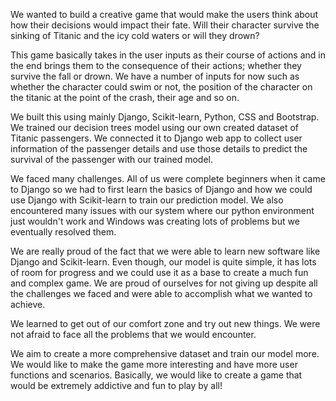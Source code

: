 

We wanted to build a creative game that would make the users think about how their decisions would impact their fate. Will their character survive the sinking of Titanic and the icy cold waters or will they drown?

This game basically takes in the user inputs as their course of actions and in the end brings them to the consequence of their actions; whether they survive the fall or drown. We have a number of inputs for now such as whether the character could swim or not, the position of the character on the titanic at the point of the crash, their age and so on.

We built this using mainly Django, Scikit-learn, Python, CSS and Bootstrap. We trained our decision trees model using our own created dataset of Titanic passengers. We connected it to Django web app to collect user information of the passenger details and use those details to predict the survival of the passenger with our trained model.

We faced many challenges. All of us were complete beginners when it came to Django so we had to first learn the basics of Django and how we could use Django with Scikit-learn to train our prediction model. We also encountered many issues with our system where our python environment just wouldn't work and Windows was creating lots of problems but we eventually resolved them.

We are really proud of the fact that we were able to learn new software like Django and Scikit-learn. Even though, our model is quite simple, it has lots of room for progress and we could use it as a base to create a much fun and complex game. We are proud of ourselves for not giving up despite all the challenges we faced and were able to accomplish what we wanted to achieve.

We learned to get out of our comfort zone and try out new things. We were not afraid to face all the problems that we would encounter.

We aim to create a more comprehensive dataset and train our model more. We would like to make the game more interesting and have more user functions and scenarios. Basically, we would like to create a game that would be extremely addictive and fun to play by all!
